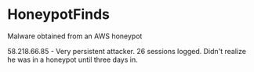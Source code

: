 # HoneypotFinds
Malware obtained from an AWS honeypot



58.218.66.85 - Very persistent attacker. 26 sessions logged. Didn't realize he was in a honeypot until three days in. 


